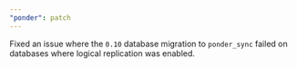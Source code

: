 ```yaml
---
"ponder": patch
---
```


Fixed an issue where the `0.10` database migration to `ponder_sync` failed on databases where logical replication was enabled.
